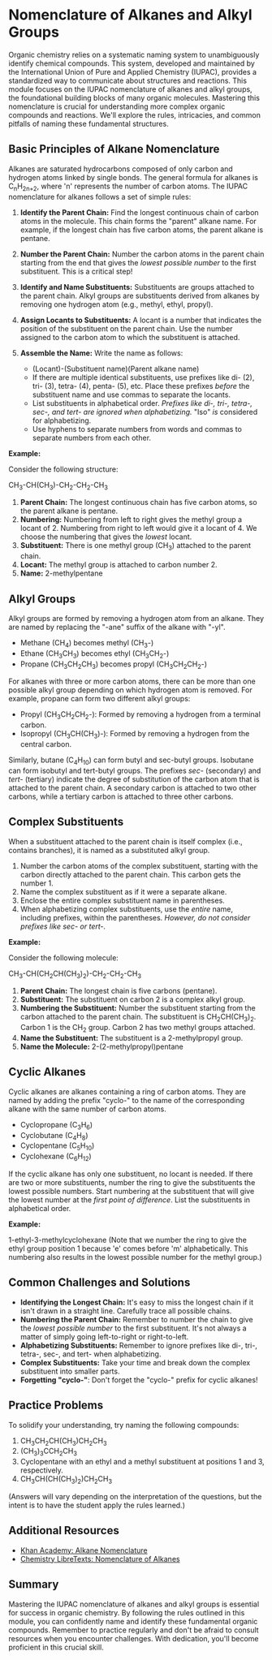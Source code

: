 # Nomenclature of Alkanes and Alkyl Groups

Organic chemistry relies on a systematic naming system to unambiguously identify chemical compounds. This system, developed and maintained by the International Union of Pure and Applied Chemistry (IUPAC), provides a standardized way to communicate about structures and reactions. This module focuses on the IUPAC nomenclature of alkanes and alkyl groups, the foundational building blocks of many organic molecules. Mastering this nomenclature is crucial for understanding more complex organic compounds and reactions. We'll explore the rules, intricacies, and common pitfalls of naming these fundamental structures.

## Basic Principles of Alkane Nomenclature

Alkanes are saturated hydrocarbons composed of only carbon and hydrogen atoms linked by single bonds. The general formula for alkanes is C<sub>n</sub>H<sub>2n+2</sub>, where 'n' represents the number of carbon atoms. The IUPAC nomenclature for alkanes follows a set of simple rules:

1.  **Identify the Parent Chain:** Find the longest continuous chain of carbon atoms in the molecule. This chain forms the "parent" alkane name. For example, if the longest chain has five carbon atoms, the parent alkane is pentane.

2.  **Number the Parent Chain:** Number the carbon atoms in the parent chain starting from the end that gives the *lowest possible number* to the first substituent. This is a critical step!

3.  **Identify and Name Substituents:** Substituents are groups attached to the parent chain. Alkyl groups are substituents derived from alkanes by removing one hydrogen atom (e.g., methyl, ethyl, propyl).

4.  **Assign Locants to Substituents:** A locant is a number that indicates the position of the substituent on the parent chain. Use the number assigned to the carbon atom to which the substituent is attached.

5.  **Assemble the Name:** Write the name as follows:

    *   (Locant)-(Substituent name)(Parent alkane name)
    *   If there are multiple identical substituents, use prefixes like di- (2), tri- (3), tetra- (4), penta- (5), etc. Place these prefixes *before* the substituent name and use commas to separate the locants.
    *   List substituents in alphabetical order. *Prefixes like di-, tri-, tetra-, sec-, and tert- are ignored when alphabetizing.* "Iso" *is* considered for alphabetizing.
    *   Use hyphens to separate numbers from words and commas to separate numbers from each other.

**Example:**

Consider the following structure:

CH<sub>3</sub>-CH(CH<sub>3</sub>)-CH<sub>2</sub>-CH<sub>2</sub>-CH<sub>3</sub>

1.  **Parent Chain:** The longest continuous chain has five carbon atoms, so the parent alkane is pentane.
2.  **Numbering:** Numbering from left to right gives the methyl group a locant of 2. Numbering from right to left would give it a locant of 4. We choose the numbering that gives the *lowest* locant.
3.  **Substituent:** There is one methyl group (CH<sub>3</sub>) attached to the parent chain.
4.  **Locant:** The methyl group is attached to carbon number 2.
5.  **Name:** 2-methylpentane

## Alkyl Groups

Alkyl groups are formed by removing a hydrogen atom from an alkane. They are named by replacing the "-ane" suffix of the alkane with "-yl".

*   Methane (CH<sub>4</sub>) becomes methyl (CH<sub>3</sub>-)
*   Ethane (CH<sub>3</sub>CH<sub>3</sub>) becomes ethyl (CH<sub>3</sub>CH<sub>2</sub>-)
*   Propane (CH<sub>3</sub>CH<sub>2</sub>CH<sub>3</sub>) becomes propyl (CH<sub>3</sub>CH<sub>2</sub>CH<sub>2</sub>-)

For alkanes with three or more carbon atoms, there can be more than one possible alkyl group depending on which hydrogen atom is removed. For example, propane can form two different alkyl groups:

*   Propyl (CH<sub>3</sub>CH<sub>2</sub>CH<sub>2</sub>-): Formed by removing a hydrogen from a terminal carbon.
*   Isopropyl (CH<sub>3</sub>CH(CH<sub>3</sub>)-): Formed by removing a hydrogen from the central carbon.

Similarly, butane (C<sub>4</sub>H<sub>10</sub>) can form butyl and sec-butyl groups. Isobutane can form isobutyl and tert-butyl groups. The prefixes *sec-* (secondary) and *tert-* (tertiary) indicate the degree of substitution of the carbon atom that is attached to the parent chain. A secondary carbon is attached to two other carbons, while a tertiary carbon is attached to three other carbons.

## Complex Substituents

When a substituent attached to the parent chain is itself complex (i.e., contains branches), it is named as a substituted alkyl group.

1.  Number the carbon atoms of the complex substituent, starting with the carbon directly attached to the parent chain. This carbon gets the number 1.
2.  Name the complex substituent as if it were a separate alkane.
3.  Enclose the entire complex substituent name in parentheses.
4.  When alphabetizing complex substituents, use the *entire* name, including prefixes, within the parentheses. *However, do not consider prefixes like sec- or tert-.*

**Example:**

Consider the following molecule:

CH<sub>3</sub>-CH(CH<sub>2</sub>CH(CH<sub>3</sub>)<sub>2</sub>)-CH<sub>2</sub>-CH<sub>2</sub>-CH<sub>3</sub>

1.  **Parent Chain:** The longest chain is five carbons (pentane).
2.  **Substituent:** The substituent on carbon 2 is a complex alkyl group.
3.  **Numbering the Substituent:** Number the substituent starting from the carbon attached to the parent chain. The substituent is CH<sub>2</sub>CH(CH<sub>3</sub>)<sub>2</sub>.  Carbon 1 is the CH<sub>2</sub> group. Carbon 2 has two methyl groups attached.
4.  **Name the Substituent:** The substituent is a 2-methylpropyl group.
5.  **Name the Molecule:** 2-(2-methylpropyl)pentane

## Cyclic Alkanes

Cyclic alkanes are alkanes containing a ring of carbon atoms. They are named by adding the prefix "cyclo-" to the name of the corresponding alkane with the same number of carbon atoms.

*   Cyclopropane (C<sub>3</sub>H<sub>6</sub>)
*   Cyclobutane (C<sub>4</sub>H<sub>8</sub>)
*   Cyclopentane (C<sub>5</sub>H<sub>10</sub>)
*   Cyclohexane (C<sub>6</sub>H<sub>12</sub>)

If the cyclic alkane has only one substituent, no locant is needed. If there are two or more substituents, number the ring to give the substituents the lowest possible numbers. Start numbering at the substituent that will give the lowest number at the *first point of difference*. List the substituents in alphabetical order.

**Example:**

1-ethyl-3-methylcyclohexane (Note that we number the ring to give the ethyl group position 1 because 'e' comes before 'm' alphabetically.  This numbering also results in the lowest possible number for the methyl group.)

## Common Challenges and Solutions

*   **Identifying the Longest Chain:** It's easy to miss the longest chain if it isn't drawn in a straight line. Carefully trace all possible chains.
*   **Numbering the Parent Chain:** Remember to number the chain to give the *lowest possible number* to the first substituent.  It's not always a matter of simply going left-to-right or right-to-left.
*   **Alphabetizing Substituents:** Remember to ignore prefixes like di-, tri-, tetra-, sec-, and tert- when alphabetizing.
*   **Complex Substituents:** Take your time and break down the complex substituent into smaller parts.
*   **Forgetting "cyclo-"**: Don't forget the "cyclo-" prefix for cyclic alkanes!

## Practice Problems

To solidify your understanding, try naming the following compounds:

1.  CH<sub>3</sub>CH<sub>2</sub>CH(CH<sub>3</sub>)CH<sub>2</sub>CH<sub>3</sub>
2.  (CH<sub>3</sub>)<sub>3</sub>CCH<sub>2</sub>CH<sub>3</sub>
3.  Cyclopentane with an ethyl and a methyl substituent at positions 1 and 3, respectively.
4.  CH<sub>3</sub>CH(CH(CH<sub>3</sub>)<sub>2</sub>)CH<sub>2</sub>CH<sub>3</sub>

(Answers will vary depending on the interpretation of the questions, but the intent is to have the student apply the rules learned.)

## Additional Resources

*   [Khan Academy: Alkane Nomenclature](https://www.khanacademy.org/science/organic-chemistry/命名-烷烃-烷基/v/alkane-nomenclature)
*   [Chemistry LibreTexts: Nomenclature of Alkanes](https://chem.libretexts.org/Bookshelves/Organic_Chemistry/Supplemental_Modules_(Organic_Chemistry)/Fundamentals/Nomenclature/Nomenclature_of_Alkanes)

## Summary

Mastering the IUPAC nomenclature of alkanes and alkyl groups is essential for success in organic chemistry. By following the rules outlined in this module, you can confidently name and identify these fundamental organic compounds. Remember to practice regularly and don't be afraid to consult resources when you encounter challenges. With dedication, you'll become proficient in this crucial skill.
